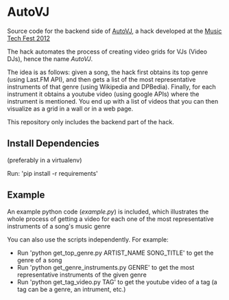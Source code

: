 AutoVJ
======

Source code for the backend side of [AutoVJ](http://www.dtic.upf.edu/~msordo/autovj/), a hack developed at the [Music Tech Fest 2012](http://www.musictechfest.org/)

The hack automates the process of creating video grids for VJs (Video DJs), hence the name _AutoVJ_.

The idea is as follows: given a song, the hack first obtains its top genre (using Last.FM API), and then gets a list of the most representative instruments of that genre (using Wikipedia and DPBedia).
Finally, for each instrument it obtains a youtube video (using google APIs) where the instrument is mentioned. You end up with a list of videos that you can then visualize as a grid in a wall or in a web page.

This repository only includes the backend part of the hack. 

Install Dependencies
------

(preferably in a virtualenv)

Run: 'pip install -r requirements'

Example
------

An example python code (_example.py_) is included, which illustrates the whole process of getting a video for each one of the most representative instruments of a song's music genre

You can also use the scripts independently. For example:

* Run 'python get_top_genre.py ARTIST_NAME SONG_TITLE' to get the genre of a song
* Run 'python get_genre_instruments.py GENRE' to get the most representative instruments of the given genre
* Run 'python get_tag_video.py TAG' to get the youtube video of a tag (a tag can be a genre, an intrument, etc.)